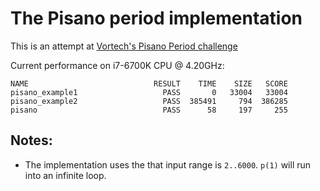 The Pisano period implementation
================================

This is an attempt at [Vortech's Pisano Period challenge](https://github.com/vortechbv/pi-day-2023)

Current performance on i7-6700K CPU @ 4.20GHz:

    NAME                            RESULT    TIME    SIZE   SCORE
    pisano_example1                   PASS       0   33004   33004
    pisano_example2                   PASS  385491     794  386285
    pisano                            PASS      58     197     255

Notes:
------

- The implementation uses the that input range is `2..6000`. `p(1)` will run into an infinite loop.
